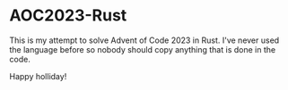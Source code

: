 # AOC2023-Rust
This is my attempt to solve Advent of Code 2023 in Rust. I've never used the language before so nobody should copy anything that is done in the code. 

Happy holliday!
